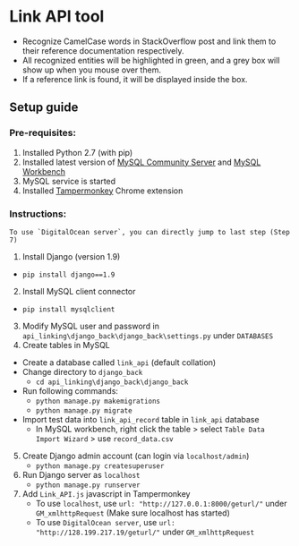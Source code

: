 # Link API tool
* Recognize CamelCase words in StackOverflow post and link them to their reference documentation respectively.
* All recognized entities will be highlighted in green, and a grey box will show up when you mouse over them.
* If a reference link is found, it will be displayed inside the box.

## Setup guide
### Pre-requisites:
1.  Installed Python 2.7 (with pip)
2.  Installed latest version of [MySQL Community Server](https://dev.mysql.com/downloads/mysql/) and [MySQL Workbench](http://dev.mysql.com/downloads/workbench/)
3.  MySQL service is started
4.  Installed [Tampermonkey](https://chrome.google.com/webstore/detail/tampermonkey/dhdgffkkebhmkfjojejmpbldmpobfkfo?hl=en) Chrome extension 

### Instructions:
```
To use `DigitalOcean server`, you can directly jump to last step (Step 7)
```
1. Install Django (version 1.9)
  * `pip install django==1.9`
2. Install MySQL client connector
  * `pip install mysqlclient`
3. Modify MySQL user and password in  `api_linking\django_back\django_back\settings.py` under `DATABASES`
4. Create tables in MySQL
  * Create a database called `link_api` (default collation)
  * Change directory to `django_back`
    * `cd api_linking\django_back\django_back`
  * Run following commands:
    * `python manage.py makemigrations`
    * `python manage.py migrate`
  * Import test data into `link_api_record` table in `link_api` database
    * In MySQL workbench, right click the table > select `Table Data Import Wizard` > use `record_data.csv`
5. Create Django admin account (can login via `localhost/admin`)
    * `python manage.py createsuperuser`
6. Run Django server as `localhost`
    * `python manage.py runserver`
7. Add `Link_API.js` javascript in Tampermonkey
    * To use `localhost`, use `url: "http://127.0.0.1:8000/geturl/"` under `GM_xmlhttpRequest` (Make sure localhost has started)
    * To use `DigitalOcean server`, use `url: "http://128.199.217.19/geturl/"` under `GM_xmlhttpRequest`

